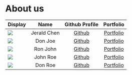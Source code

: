 # About us

| Display                                             |    Name     |             Github Profile              |             Portfolio             |
|-----------------------------------------------------|:-----------:|:---------------------------------------:|:---------------------------------:|
| ![](https://via.placeholder.com/100.png?text=Photo) | Jerald Chen | [Github](https://github.com/Jeraldchen) | [Portfolio](docs/team/johndoe.md) |
| ![](https://via.placeholder.com/100.png?text=Photo) |   Don Joe   |      [Github](https://github.com/)      | [Portfolio](docs/team/johndoe.md) |
| ![](https://via.placeholder.com/100.png?text=Photo) |  Ron John   |      [Github](https://github.com/)      | [Portfolio](docs/team/johndoe.md) |
| ![](https://via.placeholder.com/100.png?text=Photo) |  John Roe   |      [Github](https://github.com/)      | [Portfolio](docs/team/johndoe.md) |
| ![](https://via.placeholder.com/100.png?text=Photo) |   Don Roe   |      [Github](https://github.com/)      | [Portfolio](docs/team/johndoe.md) |
